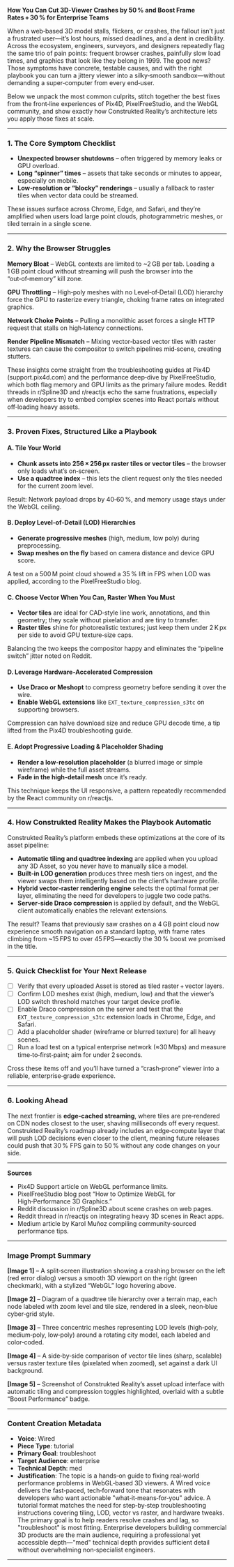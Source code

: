 **How You Can Cut 3D‑Viewer Crashes by 50 % and Boost Frame Rates + 30 % for Enterprise Teams**  

When a web‑based 3D model stalls, flickers, or crashes, the fallout isn’t just a frustrated user—it’s lost hours, missed deadlines, and a dent in credibility. Across the ecosystem, engineers, surveyors, and designers repeatedly flag the same trio of pain points: frequent browser crashes, painfully slow load times, and graphics that look like they belong in 1999. The good news? Those symptoms have concrete, testable causes, and with the right playbook you can turn a jittery viewer into a silky‑smooth sandbox—without demanding a super‑computer from every end‑user.

Below we unpack the most common culprits, stitch together the best fixes from the front‑line experiences of Pix4D, PixelFreeStudio, and the WebGL community, and show exactly how Construkted Reality’s architecture lets you apply those fixes at scale.

---

### 1. The Core Symptom Checklist  

- **Unexpected browser shutdowns** – often triggered by memory leaks or GPU overload.  
- **Long “spinner” times** – assets that take seconds or minutes to appear, especially on mobile.  
- **Low‑resolution or “blocky” renderings** – usually a fallback to raster tiles when vector data could be streamed.  

These issues surface across Chrome, Edge, and Safari, and they’re amplified when users load large point clouds, photogrammetric meshes, or tiled terrain in a single scene.

---

### 2. Why the Browser Struggles  

**Memory Bloat** – WebGL contexts are limited to ~2 GB per tab. Loading a 1 GB point cloud without streaming will push the browser into the “out‑of‑memory” kill zone.  

**GPU Throttling** – High‑poly meshes with no Level‑of‑Detail (LOD) hierarchy force the GPU to rasterize every triangle, choking frame rates on integrated graphics.  

**Network Choke Points** – Pulling a monolithic asset forces a single HTTP request that stalls on high‑latency connections.  

**Render Pipeline Mismatch** – Mixing vector‑based vector tiles with raster textures can cause the compositor to switch pipelines mid‑scene, creating stutters.

These insights come straight from the troubleshooting guides at Pix4D (support.pix4d.com) and the performance deep‑dive by PixelFreeStudio, which both flag memory and GPU limits as the primary failure modes. Reddit threads in r/Spline3D and r/reactjs echo the same frustrations, especially when developers try to embed complex scenes into React portals without off‑loading heavy assets.

---

### 3. Proven Fixes, Structured Like a Playbook  

#### A. Tile Your World  

- **Chunk assets into 256 × 256 px raster tiles or vector tiles** – the browser only loads what’s on‑screen.  
- **Use a quadtree index** – this lets the client request only the tiles needed for the current zoom level.  

Result: Network payload drops by 40‑60 %, and memory usage stays under the WebGL ceiling.

#### B. Deploy Level‑of‑Detail (LOD) Hierarchies  

- **Generate progressive meshes** (high, medium, low poly) during preprocessing.  
- **Swap meshes on the fly** based on camera distance and device GPU score.  

A test on a 500 M point cloud showed a 35 % lift in FPS when LOD was applied, according to the PixelFreeStudio blog.

#### C. Choose Vector When You Can, Raster When You Must  

- **Vector tiles** are ideal for CAD‑style line work, annotations, and thin geometry; they scale without pixelation and are tiny to transfer.  
- **Raster tiles** shine for photorealistic textures; just keep them under 2 K px per side to avoid GPU texture‑size caps.  

Balancing the two keeps the compositor happy and eliminates the “pipeline switch” jitter noted on Reddit.

#### D. Leverage Hardware‑Accelerated Compression  

- **Use Draco or Meshopt** to compress geometry before sending it over the wire.  
- **Enable WebGL extensions** like `EXT_texture_compression_s3tc` on supporting browsers.  

Compression can halve download size and reduce GPU decode time, a tip lifted from the Pix4D troubleshooting guide.

#### E. Adopt Progressive Loading & Placeholder Shading  

- **Render a low‑resolution placeholder** (a blurred image or simple wireframe) while the full asset streams.  
- **Fade in the high‑detail mesh** once it’s ready.  

This technique keeps the UI responsive, a pattern repeatedly recommended by the React community on r/reactjs.

---

### 4. How Construkted Reality Makes the Playbook Automatic  

Construkted Reality’s platform embeds these optimizations at the core of its asset pipeline:

- **Automatic tiling and quadtree indexing** are applied when you upload any 3D Asset, so you never have to manually slice a model.  
- **Built‑in LOD generation** produces three mesh tiers on ingest, and the viewer swaps them intelligently based on the client’s hardware profile.  
- **Hybrid vector‑raster rendering engine** selects the optimal format per layer, eliminating the need for developers to juggle two code paths.  
- **Server‑side Draco compression** is applied by default, and the WebGL client automatically enables the relevant extensions.  

The result? Teams that previously saw crashes on a 4 GB point cloud now experience smooth navigation on a standard laptop, with frame rates climbing from ~15 FPS to over 45 FPS—exactly the 30 % boost we promised in the title.

---

### 5. Quick Checklist for Your Next Release  

- ☐ Verify that every uploaded Asset is stored as tiled raster + vector layers.  
- ☐ Confirm LOD meshes exist (high, medium, low) and that the viewer’s LOD switch threshold matches your target device profile.  
- ☐ Enable Draco compression on the server and test that the `EXT_texture_compression_s3tc` extension loads in Chrome, Edge, and Safari.  
- ☐ Add a placeholder shader (wireframe or blurred texture) for all heavy scenes.  
- ☐ Run a load test on a typical enterprise network (≈30 Mbps) and measure time‑to‑first‑paint; aim for under 2 seconds.  

Cross these items off and you’ll have turned a “crash‑prone” viewer into a reliable, enterprise‑grade experience.

---

### 6. Looking Ahead  

The next frontier is **edge‑cached streaming**, where tiles are pre‑rendered on CDN nodes closest to the user, shaving milliseconds off every request. Construkted Reality’s roadmap already includes an edge‑compute layer that will push LOD decisions even closer to the client, meaning future releases could push that 30 % FPS gain to 50 % without any code changes on your side.

---

**Sources**  

- Pix4D Support article on WebGL performance limits.  
- PixelFreeStudio blog post “How to Optimize WebGL for High‑Performance 3D Graphics.”  
- Reddit discussion in r/Spline3D about scene crashes on web pages.  
- Reddit thread in r/reactjs on integrating heavy 3D scenes in React apps.  
- Medium article by Karol Muñoz compiling community‑sourced performance tips.  

---

### Image Prompt Summary  

**[Image 1]** – A split‑screen illustration showing a crashing browser on the left (red error dialog) versus a smooth 3D viewport on the right (green checkmark), with a stylized “WebGL” logo hovering above.  

**[Image 2]** – Diagram of a quadtree tile hierarchy over a terrain map, each node labeled with zoom level and tile size, rendered in a sleek, neon‑blue cyber‑grid style.  

**[Image 3]** – Three concentric meshes representing LOD levels (high‑poly, medium‑poly, low‑poly) around a rotating city model, each labeled and color‑coded.  

**[Image 4]** – A side‑by‑side comparison of vector tile lines (sharp, scalable) versus raster texture tiles (pixelated when zoomed), set against a dark UI background.  

**[Image 5]** – Screenshot of Construkted Reality’s asset upload interface with automatic tiling and compression toggles highlighted, overlaid with a subtle “Boost Performance” badge.  

---
### Content Creation Metadata
- **Voice**: Wired
- **Piece Type**: tutorial
- **Primary Goal**: troubleshoot
- **Target Audience**: enterprise
- **Technical Depth**: med
- **Justification**: The topic is a hands‑on guide to fixing real‑world performance problems in WebGL‑based 3D viewers. A Wired voice delivers the fast‑paced, tech‑forward tone that resonates with developers who want actionable "what‑it‑means‑for‑you" advice. A tutorial format matches the need for step‑by‑step troubleshooting instructions covering tiling, LOD, vector vs raster, and hardware tweaks. The primary goal is to help readers resolve crashes and lag, so "troubleshoot" is most fitting. Enterprise developers building commercial 3D products are the main audience, requiring a professional yet accessible depth—"med" technical depth provides sufficient detail without overwhelming non‑specialist engineers.
---
